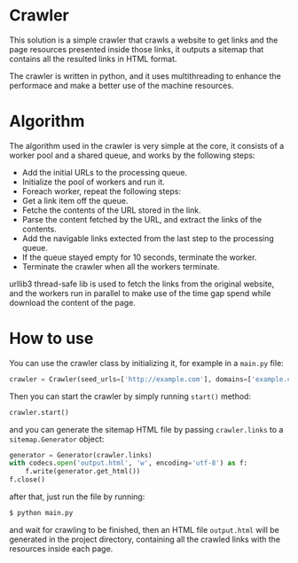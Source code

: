 # Crawler

This solution is a simple crawler that crawls a website to get links and the page resources presented inside those links, it outputs a sitemap that contains all the resulted links in HTML format.

The crawler is written in python, and it uses multithreading to enhance the performace and make a better use of the machine resources.

# Algorithm
The algorithm used in the crawler is very simple at the core, it consists of a worker pool and a shared queue, and works by the following steps:

* Add the initial URLs to the processing queue.
* Initialize the pool of workers and run it.
* Foreach worker, repeat the following steps:
* Get a link item off the queue.
* Fetche the contents of the URL stored in the link.
* Parse the content fetched by the URL, and extract the links of the contents.
* Add the navigable links extected from the last step to the processing queue.
* If the queue stayed empty for 10 seconds, terminate the worker.
* Terminate the crawler when all the workers terminate.

urllib3 thread-safe lib is used to fetch the links from the original website, and the workers run in parallel to make use of the time gap spend while download the content of the page.

# How to use

You can use the crawler class by initializing it, for example in a `main.py` file:

```python
crawler = Crawler(seed_urls=['http://example.com'], domains=['example.com'], num_threads=20, verbose=True)
```

Then you can start the crawler by simply running `start()` method:
```python
crawler.start()
```

and you can generate the sitemap HTML file by passing `crawler.links` to a `sitemap.Generator` object:

```python
generator = Generator(crawler.links)
with codecs.open('output.html', 'w', encoding='utf-8') as f:
    f.write(generator.get_html())
f.close()
```

after that, just run the file by running:

```sh
$ python main.py
```

and wait for crawling to be finished, then an HTML file `output.html` will be generated in the project directory, containing all the crawled links with the resources inside each page.